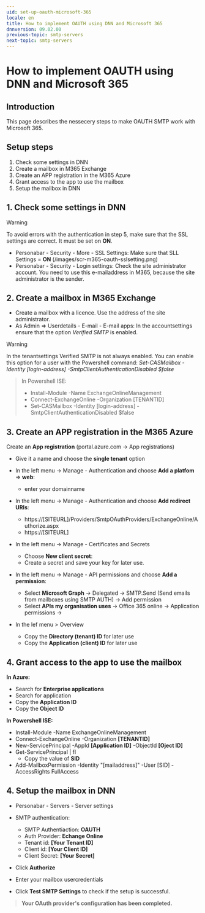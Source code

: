 ```yaml
---
uid: set-up-oauth-microsoft-365
locale: en
title: How to implement OAUTH using DNN and Microsoft 365
dnnversion: 09.02.00
previous-topic: smtp-servers
next-topic: smtp-servers
---
```


# How to implement OAUTH using DNN and Microsoft 365

## Introduction
This page describes the nessecery steps to make OAUTH SMTP work with Microsoft 365.   

## Setup steps
1. Check some settings in DNN
2. Create a mailbox in M365 Exchange 
3. Create an APP registration in the M365 Azure
4. Grant access to the app to use the mailbox
5. Setup the mailbox in DNN 

## 1. Check some settings in DNN
> [!WARNING]
> To avoid errors with the authentication in step 5, make sure that the SSL settings are correct. It must be set on **ON**. 
* Personabar - Security - More - SSL Settings: Make sure that SLL Settings = **ON** (/images/scr-m365-oauth-sslsetting.png)  
* Personabar - Security - Login settings: Check the site administrator account. You need to use this e-mailaddress in M365, because the site administrator is the sender.

## 2. Create a mailbox in M365 Exchange
* Create a mailbox with a licence. Use the address of the site administrator.
* As Admin => Userdetails - E-mail - E-mail apps: In the accountsettings ensure that the option *Verified SMTP* is enabled. 

> [!WARNING]
> In the tenantsettings Verified SMTP is not always enabled. You can enable this option for a user with the Powershell command: *Set-CASMailbox -Identity [login-address] -SmtpClientAuthenticationDisabled $false*

> In Powershell ISE:
>    * Install-Module -Name ExchangeOnlineManagement
>    * Connect-ExchangeOnline -Organization [TENANTID]
>    * Set-CASMailbox -Identity [login-address] -SmtpClientAuthenticationDisabled $false


## 3. Create an APP registration in the M365 Azure
Create an **App registration** (portal.azure.com -> App registrations)
* Give it a name and choose the **single tenant** option
* In the left menu -> Manage - Authentication and choose **Add a platfom** => **web**:
    * enter your domainname
* In the left menu -> Manage - Authentication and choose **Add redirect URIs**:
    * https://[SITEURL]/Providers/SmtpOAuthProviders/ExchangeOnline/Authorize.aspx
    * https://[SITEURL]
* In the left menu -> Manage - Certificates and Secrets
    * Choose **New client secret**:
    * Create a secret and save your key for later use.
* In the left menu -> Manage - API permissions and choose **Add a permission**:
    * Select **Microsoft Graph** -> Delegated -> SMTP.Send (Send emails from mailboxes using SMTP AUTH) -> Add permission
    * Select **APIs my organisation uses** -> Office 365 online -> Application permissions -> 

* In the lef menu > Overview
    * Copy the **Directory (tenant) ID** for later use
    * Copy the **Application (client) ID** for later use 

## 4. Grant access to the app to use the mailbox
**In Azure:**
* Search for **Enterprise applications**
* Search for application
* Copy the **Application ID**
* Copy the **Object ID**

**In Powershell ISE:**
* Install-Module -Name ExchangeOnlineManagement
* Connect-ExchangeOnline -Organization **[TENANTID]**
* New-ServicePrincipal -AppId **[Application ID]** -ObjectId **[Oject ID]**
* Get-ServicePrincipal | fl
    * Copy the value of **SID**
* Add-MailboxPermission -Identity "[mailaddress]" -User [SID] -AccessRights FullAccess

## 4. Setup the mailbox in DNN 
* Personabar - Servers - Server settings
* SMTP authentication:
    * SMTP Authentiaction: **OAUTH**
    * Auth Provider: **Echange Online**
    * Tenant id: **[Your Tenant ID]**
    * Client id: **[Your Client ID]**
    * Client Secret: **[Your Secret]**

* Click **Authorize**
* Enter your mailbox usercredentials
* Click **Test SMTP Settings** to check if the setup is successful.

> **Your OAuth provider's configuration has been completed.**